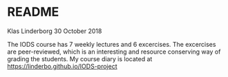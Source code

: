 README
================
Klas Linderborg
30 October 2018

The IODS course has 7 weekly lectures and 6 excercises. The excercises are peer-reviewed, which is an interesting and resource conserving way of grading the students. My course diary is located at <https://linderbo.github.io/IODS-project>
